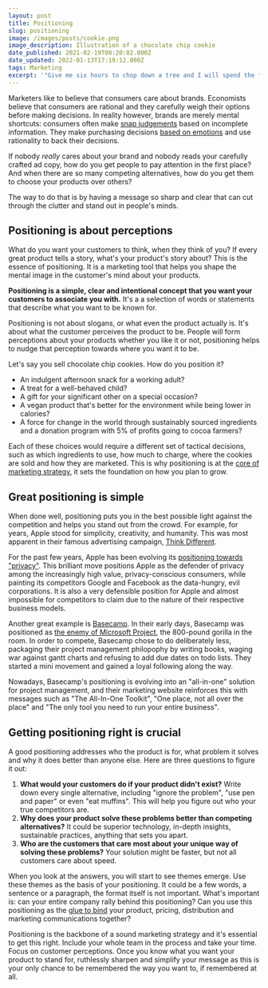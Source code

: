 ```yaml
---
layout: post
title: Positioning
slug: positioning
image: /images/posts/cookie.png
image_description: Illustration of a chocolate chip cookie
date_published: 2021-02-19T08:20:02.000Z
date_updated: 2022-01-13T17:19:12.000Z
tags: Marketing
excerpt: '"Give me six hours to chop down a tree and I will spend the first four sharpening the ax." –Abraham Lincoln'
---
```


Marketers like to believe that consumers care about brands. Economists believe that consumers are rational and they carefully weigh their options before making decisions. In reality however, brands are merely mental shortcuts: consumers often make [snap judgements](https://en.wikipedia.org/wiki/Thinking,_Fast_and_Slow) based on incomplete information. They make purchasing decisions [based on emotions](https://hbswk.hbs.edu/item/the-subconscious-mind-of-the-consumer-and-how-to-reach-it) and use rationality to back their decisions.

If nobody _really_ cares about your brand and nobody reads your carefully crafted ad copy, how do you get people to pay attention in the first place? And when there are so many competing alternatives, how do you get them to choose your products over others?

The way to do that is by having a message so sharp and clear that can cut through the clutter and stand out in people's minds.

## Positioning is about perceptions

What do you want your customers to think, when they think of you? If every great product tells a story, what's your product's story about? This is the essence of positioning. It is a marketing tool that helps you shape the mental image in the customer's mind about your products.

**Positioning is a simple, clear and intentional concept that you want your customers to associate you with.** It's a a selection of words or statements that describe what you want to be known for.

Positioning is not about slogans, or what even the product actually is. It's about what the customer perceives the product to be. People will form perceptions about your products whether you like it or not, positioning helps to nudge that perception towards where you want it to be.

Let's say you sell chocolate chip cookies. How do you position it?

- An indulgent afternoon snack for a working adult?
- A treat for a well-behaved child?
- A gift for your significant other on a special occasion?
- A vegan product that's better for the environment while being lower in calories?
- A force for change in the world through sustainably sourced ingredients and a donation program with 5% of profits going to cocoa farmers?

Each of these choices would require a different set of tactical decisions, such as which ingredients to use, how much to charge, where the cookies are sold and how they are marketed. This is why positioning is at the [core of marketing strategy](__GHOST_URL__/building-blocks-growth/), it sets the foundation on how you plan to grow.

## Great positioning is simple

When done well, positioning puts you in the best possible light against the competition and helps you stand out from the crowd. For example, for years, Apple stood for simplicity, creativity, and humanity. This was most apparent in their famous advertising campaign, [Think Different](https://en.wikipedia.org/wiki/Think_different).

For the past few years, Apple has been evolving its [positioning towards "privacy"](https://www.apple.com/privacy/). This brilliant move positions Apple as the defender of privacy among the increasingly high value, privacy-conscious consumers, while painting its competitors Google and Facebook as the data-hungry, evil corporations. It is also a very defensible position for Apple and almost impossible for competitors to claim due to the nature of their respective business models.

Another great example is [Basecamp](https://basecamp.com/). In their early days, Basecamp was positioned as [the enemy of Microsoft Project](https://basecamp.com/gettingreal/02.5-have-an-enemy), the 800-pound gorilla in the room. In order to compete, Basecamp chose to do deliberately less, packaging their project management philopophy by writing books, waging war against gantt charts and refusing to add due dates on todo lists. They started a mini movement and gained a loyal following along the way.

Nowadays, Basecamp's positioning is evolving into an "all-in-one" solution for project management, and their marketing website reinforces this with messages such as "The All-In-One Toolkit", "One place, not all over the place" and "The only tool you need to run your entire business".

## Getting positioning right is crucial

A good positioning addresses who the product is for, what problem it solves and why it does better than anyone else. Here are three questions to figure it out:

1. **What would your customers do if your product didn't exist?** Write down every single alternative, including "ignore the problem", "use pen and paper" or even "eat muffins". This will help you figure out who your true competitors are.
2. **Why does your product solve these problems better than competing alternatives?** It could be superior technology, in-depth insights, sustainable practices, anything that sets you apart.
3. **Who are the customers that care most about your unique way of solving these problems?** Your solution might be faster, but not all customers care about speed.

When you look at the answers, you will start to see themes emerge. Use these themes as the basis of your positioning. It could be a few words, a sentence or a paragraph, the format itself is not important. What's important is: can your entire company rally behind this positioning? Can you use this positioning as the [glue to bind](__GHOST_URL__/marketing-101/) your product, pricing, distribution and marketing communications together?

Positioning is the backbone of a sound marketing strategy and it's essential to get this right. Include your whole team in the process and take your time. Focus on customer perceptions. Once you know what you want your product to stand for, ruthlessly sharpen and simplify your message as this is your only chance to be remembered the way you want to, if remembered at all.
